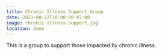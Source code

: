 ```yaml
---
title: Chronic Illness Support Group
date: 2021-08-22T18:00:00-07:00
image: chronic-illness-support.jpg
location: Zoom
---
```


This is a group to support those impacted by chronic illness. 
